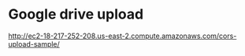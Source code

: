 # Google drive upload

http://ec2-18-217-252-208.us-east-2.compute.amazonaws.com/cors-upload-sample/
